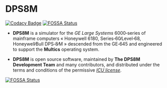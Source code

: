 # DPS8M

[![Codacy Badge](https://api.codacy.com/project/badge/Grade/fe78025cb2a34b0b8c2da478c5307077)](https://app.codacy.com/gh/johnsonjh/dps8m?utm_source=github.com&utm_medium=referral&utm_content=johnsonjh/dps8m&utm_campaign=Badge_Grade_Settings)
[![FOSSA Status](https://app.fossa.com/api/projects/git%2Bgithub.com%2Fjohnsonjh%2Fdps8m.svg?type=shield)](https://app.fossa.com/projects/git%2Bgithub.com%2Fjohnsonjh%2Fdps8m?ref=badge_shield)

- **DPS8M** is a simulator for the _GE Large Systems_ 6000‑series of mainframe
  computers « Honeywell 6180, Series‑60∕Level‑68, Honeywell∕Bull DPS‑8∕M »
  descended from the GE‑645 and engineered to support the **Multics** operating
  system.

- **DPS8M** is open source software, maintained by **The DPS8M Development
  Team** and many contributors, and distributed under the terms and conditions
  of the permissive [_ICU license_](LICENSE.md).


[![FOSSA Status](https://app.fossa.com/api/projects/git%2Bgithub.com%2Fjohnsonjh%2Fdps8m.svg?type=large)](https://app.fossa.com/projects/git%2Bgithub.com%2Fjohnsonjh%2Fdps8m?ref=badge_large)